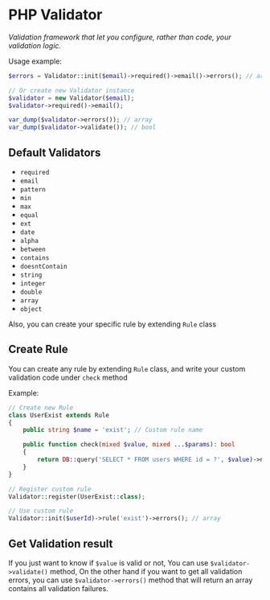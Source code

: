 # PHP Validator

*Validation framework that let you configure, rather than code, your validation logic.*

Usage example:

```php
$errors = Validator::init($email)->required()->email()->errors(); // array

// Or create new Validator instance
$validator = new Validator($email);
$validator->required()->email();

var_dump($validator->errors()); // array
var_dump($validator->validate()); // bool
```

## Default Validators

- `required`
- `email`
- `pattern`
- `min`
- `max`
- `equal`
- `ext`
- `date`
- `alpha`
- `between`
- `contains`
- `doesntContain`
- `string`
- `integer`
- `double`
- `array`
- `object`

Also, you can create your specific rule by extending `Rule` class

## Create Rule

You can create any rule by extending `Rule` class, and write your custom validation code under `check` method

Example:

```php
// Create new Rule
class UserExist extends Rule
{
    public string $name = 'exist'; // Custom rule name

    public function check(mixed $value, mixed ...$params): bool
    {
        return DB::query('SELECT * FROM users WHERE id = ?', $value)->numRows === 0;
    }
}

// Register custom rule
Validator::register(UserExist::class);

// Use custom rule
Validator::init($userId)->rule('exist')->errors(); // array
```

## Get Validation result

If you just want to know if `$value` is valid or not, You can use `$validator->validate()` method,
On the other hand if you want to get all validation errors, you can use `$validator->errors()` method
that will return an array contains all validation failures.